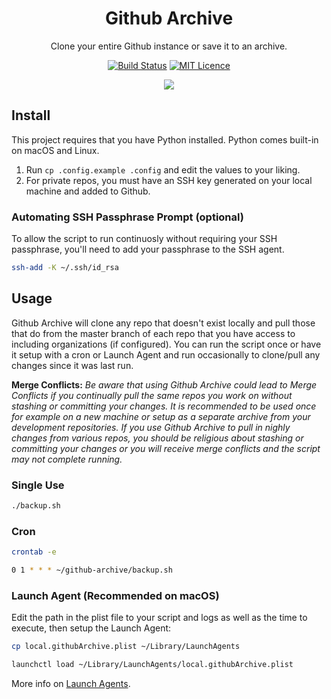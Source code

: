 <div align="center">

# Github Archive

Clone your entire Github instance or save it to an archive.

[![Build Status](https://travis-ci.org/Justintime50/github-archive.svg?branch=master)](https://travis-ci.org/Justintime50/github-archive)
[![MIT Licence](https://badges.frapsoft.com/os/mit/mit.svg?v=103)](https://opensource.org/licenses/mit-license.php)

<img src="assets/showcase.gif">

</div>

## Install

This project requires that you have Python installed. Python comes built-in on macOS and Linux.

1. Run `cp .config.example .config` and edit the values to your liking.
1. For private repos, you must have an SSH key generated on your local machine and added to Github.

### Automating SSH Passphrase Prompt (optional)

To allow the script to run continuosly without requiring your SSH passphrase, you'll need to add your passphrase to the SSH agent.

```bash
ssh-add -K ~/.ssh/id_rsa
```

## Usage

Github Archive will clone any repo that doesn't exist locally and pull those that do from the master branch of each repo that you have access to including organizations (if configured). You can run the script once or have it setup with a cron or Launch Agent and run occasionally to clone/pull any changes since it was last run.

**Merge Conflicts:** *Be aware that using Github Archive could lead to Merge Conflicts if you continually pull the same repos you work on without stashing or committing your changes. It is recommended to be used once for example on a new machine or setup as a separate archive from your development repositories. If you use Github Archive to pull in nighly changes from various repos, you should be religious about stashing or committing your changes or you will receive merge conflicts and the script may not complete running.*

### Single Use
```bash
./backup.sh
```

### Cron
```bash
crontab -e

0 1 * * * ~/github-archive/backup.sh
```

### Launch Agent (Recommended on macOS)

Edit the path in the plist file to your script and logs as well as the time to execute, then setup the Launch Agent:

```bash
cp local.githubArchive.plist ~/Library/LaunchAgents

launchctl load ~/Library/LaunchAgents/local.githubArchive.plist
```

More info on [Launch Agents](https://www.launchd.info).
